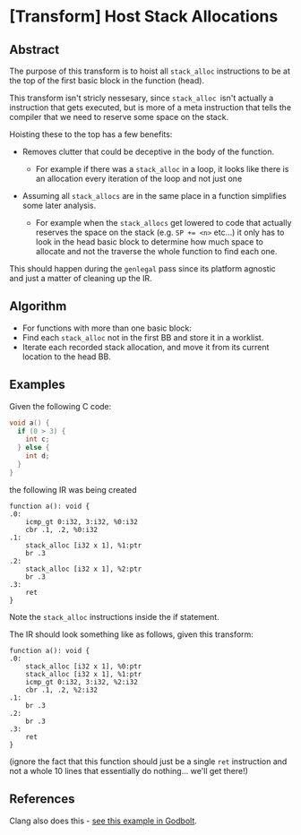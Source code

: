 # [Transform] Host Stack Allocations

## Abstract

The purpose of this transform is to hoist all `stack_alloc` instructions
to be at the top of the first basic block in the function (head).

This transform isn't stricly nessesary, since `stack_alloc `isn't
actually a instruction that gets executed, but is more of a meta
instruction that tells the compiler that we need to reserve some
space on the stack.

Hoisting these to the top has a few benefits:
 - Removes clutter that could be deceptive in the body of the
   function.
   - For example if there was a `stack_alloc` in a loop, it looks
     like there is an allocation every iteration of the loop
     and not just one

 - Assuming all `stack_allocs` are in the same place in a function
   simplifies some later analysis.
   - For example when the `stack_allocs` get lowered to code that
     actually reserves the space on the stack (e.g. `SP += <n>` etc...)
     it only has to look in the head basic block to determine how much
     space to allocate and not the traverse the whole function to find each one.

This should happen during the `genlegal` pass since its platform agnostic
and just a matter of cleaning up the IR.

## Algorithm

 - For functions with more than one basic block:
 - Find each `stack_alloc` not in the first BB and store it in a
   worklist.
 - Iterate each recorded stack allocation, and move it from its current
   location to the head BB.

## Examples

Given the following C code:

```c
void a() {
  if (0 > 3) {
    int c;
  } else {
    int d;
  }
}
```

the following IR was being created

```
function a(): void {
.0:
    icmp_gt 0:i32, 3:i32, %0:i32
    cbr .1, .2, %0:i32
.1:
    stack_alloc [i32 x 1], %1:ptr
    br .3
.2:
    stack_alloc [i32 x 1], %2:ptr
    br .3
.3:
    ret
}
```

Note the `stack_alloc` instructions inside the if statement.

The IR should look something like as follows, given this transform:

```
function a(): void {
.0:
    stack_alloc [i32 x 1], %0:ptr
    stack_alloc [i32 x 1], %1:ptr
    icmp_gt 0:i32, 3:i32, %2:i32
    cbr .1, .2, %2:i32
.1:
    br .3
.2:
    br .3
.3:
    ret
}
```

(ignore the fact that this function should just be a single `ret` instruction and not a
whole 10 lines that essentially do nothing... we'll get there!)

## References

Clang also does this - [see this example in Godbolt](https://godbolt.org/z/jenrfnzoe).